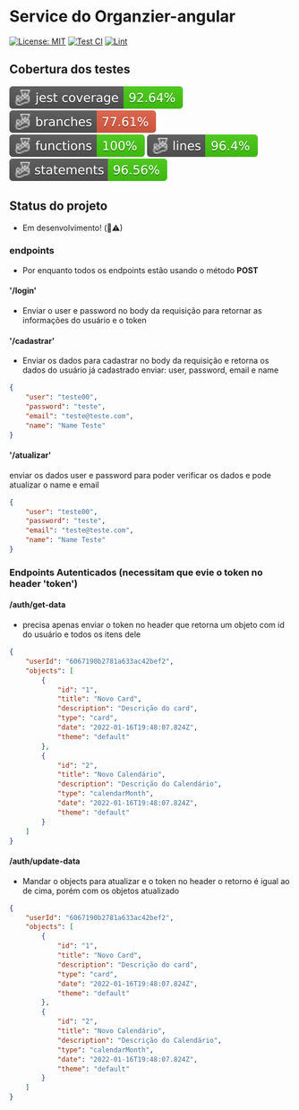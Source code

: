 # Service do Organzier-angular


[![License: MIT](https://img.shields.io/badge/License-MIT-yellow.svg)](https://opensource.org/licenses/MIT)
[![Test CI](https://github.com/patrick095/organizer-service/actions/workflows/test.yml/badge.svg?branch=master)](https://github.com/patrick095/organizer-service/actions/workflows/test.yml)
[![Lint](https://github.com/patrick095/organizer-service/actions/workflows/lint.yml/badge.svg?branch=master)](https://github.com/patrick095/organizer-service/actions/workflows/lint.yml)

## Cobertura dos testes
![Total coverage](./badges/coverage-jest%20coverage.svg)
![Branchs](./badges/coverage-branches.svg)
![Functions](./badges/coverage-functions.svg)
![Lines](./badges/coverage-lines.svg)
![Statements](./badges/coverage-statements.svg)


## Status do projeto
- Em desenvolvimento! (🚧⚠)

### endpoints
- Por enquanto todos os endpoints estão usando o método **POST**

#### '/login'
- Enviar o user e password no body da requisição para retornar as informações do usuário e o token

#### '/cadastrar'
- Enviar os dados para cadastrar no body da requisição e retorna os dados do usuário já cadastrado
enviar: user, password, email e name
```json
{
	"user": "teste00",
	"password": "teste",
	"email": "teste@teste.com",
	"name": "Name Teste"
}
```

#### '/atualizar'
enviar os dados user e password para poder verificar os dados e pode atualizar o name e email

```json
{
	"user": "teste00",
	"password": "teste",
	"email": "teste@teste.com",
	"name": "Name Teste"
}
```

### Endpoints Autenticados (necessitam que evie o token no header 'token')

#### /auth/get-data

- precisa apenas enviar o token no header que retorna um objeto com id do usuário e todos os itens dele

```json
{
	"userId": "6067190b2781a633ac42bef2",
	"objects": [
		{
			"id": "1",
			"title": "Novo Card",
			"description": "Descrição do card",
			"type": "card",
			"date": "2022-01-16T19:48:07.824Z",
			"theme": "default"
		},
		{
			"id": "2",
			"title": "Novo Calendário",
			"description": "Descrição do Calendário",
			"type": "calendarMonth",
			"date": "2022-01-16T19:48:07.824Z",
			"theme": "default"
		}
	]
}
```

#### /auth/update-data

- Mandar o objects para atualizar e o token no header o retorno é igual ao de cima, porém com os objetos atualizado

```json
{
	"userId": "6067190b2781a633ac42bef2",
	"objects": [
		{
			"id": "1",
			"title": "Novo Card",
			"description": "Descrição do card",
			"type": "card",
			"date": "2022-01-16T19:48:07.824Z",
			"theme": "default"
		},
		{
			"id": "2",
			"title": "Novo Calendário",
			"description": "Descrição do Calendário",
			"type": "calendarMonth",
			"date": "2022-01-16T19:48:07.824Z",
			"theme": "default"
		}
	]
}
```
